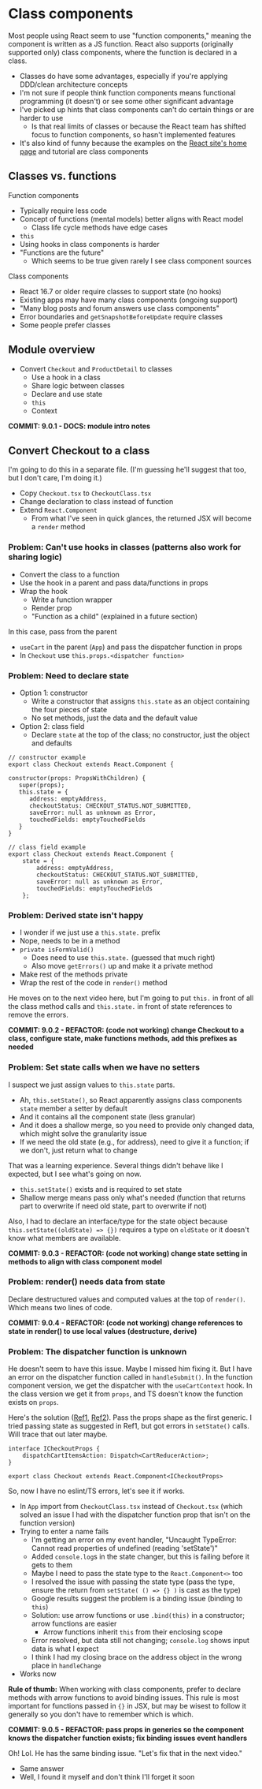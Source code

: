 # Class components

Most people using React seem to use "function components," meaning the component is written as a JS function. React also supports (originally supported only) class components, where the function is declared in a class.

-  Classes do have some advantages, especially if you're applying DDD/clean architecture concepts
-  I'm not sure if people think function components means functional programming (it doesn't) or see some other significant advantage
-  I've picked up hints that class components can't do certain things or are harder to use
   -  Is that real limits of classes or because the React team has shifted focus to function components, so hasn't implemented features
-  It's also kind of funny because the examples on the [React site's home page](https://reactjs.org/) and tutorial are class components

## Classes vs. functions

Function components

-  Typically require less code
-  Concept of functions (mental models) better aligns with React model
   -  Class life cycle methods have edge cases
-  `this`
-  Using hooks in class components is harder
-  "Functions are the future"
   -  Which seems to be true given rarely I see class component sources

Class components

-  React 16.7 or older require classes to support state (no hooks)
-  Existing apps may have many class components (ongoing support)
-  "Many blog posts and forum answers use class components"
-  Error boundaries and `getSnapshotBeforeUpdate` require classes
-  Some people prefer classes

## Module overview

-  Convert `Checkout` and `ProductDetail` to classes
   -  Use a hook in a class
   -  Share logic between classes
   -  Declare and use state
   -  `this`
   -  Context

**COMMIT: 9.0.1 - DOCS: module intro notes**

## Convert Checkout to a class

I'm going to do this in a separate file. (I'm guessing he'll suggest that too, but I don't care, I'm doing it.)

-  Copy `Checkout.tsx` to `CheckoutClass.tsx`
-  Change declaration to class instead of function
-  Extend `React.Component`
   -  From what I've seen in quick glances, the returned JSX will become a `render` method

### Problem: Can't use hooks in classes (patterns also work for sharing logic)

-  Convert the class to a function
-  Use the hook in a parent and pass data/functions in props
-  Wrap the hook
   -  Write a function wrapper
   -  Render prop
   -  "Function as a child" (explained in a future section)

In this case, pass from the parent

-  `useCart` in the parent (`App`) and pass the dispatcher function in props
-  In `Checkout` use `this.props.<dispatcher function>`

### Problem: Need to declare state

-  Option 1: constructor
   -  Write a constructor that assigns `this.state` as an object containing the four pieces of state
   -  No set methods, just the data and the default value
-  Option 2: class field
   -  Declare `state` at the top of the class; no constructor, just the object and defaults

```tsx
// constructor example
export class Checkout extends React.Component {

constructor(props: PropsWithChildren) {
   super(props);
   this.state = {
      address: emptyAddress,
      checkoutStatus: CHECKOUT_STATUS.NOT_SUBMITTED,
      saveError: null as unknown as Error,
      touchedFields: emptyTouchedFields
   }
}
```

```tsx
// class field example
export class Checkout extends React.Component {
	state = {
		address: emptyAddress,
		checkoutStatus: CHECKOUT_STATUS.NOT_SUBMITTED,
		saveError: null as unknown as Error,
		touchedFields: emptyTouchedFields
	};
```

### Problem: Derived state isn't happy

-  I wonder if we just use a `this.state.` prefix
-  Nope, needs to be in a method
-  `private isFormValid()`
   -  Does need to use `this.state.` (guessed that much right)
   -  Also move `getErrors()` up and make it a private method
-  Make rest of the methods private
-  Wrap the rest of the code in `render()` method

He moves on to the next video here, but I'm going to put `this.` in front of all the class method calls and `this.state.` in front of state references to remove the errors.

**COMMIT: 9.0.2 - REFACTOR: (code not working) change Checkout to a class, configure state, make functions methods, add this prefixes as needed**

### Problem: Set state calls when we have no setters

I suspect we just assign values to `this.state` parts.

-  Ah, `this.setState()`, so React apparently assigns class components `state` member a setter by default
-  And it contains all the component state (less granular)
-  And it does a shallow merge, so you need to provide only changed data, which might solve the granularity issue
-  If we need the old state (e.g., for address), need to give it a function; if we don't, just return what to change

That was a learning experience. Several things didn't behave like I expected, but I see what's going on now.

-  `this.setState()` exists and is required to set state
-  Shallow merge means pass only what's needed (function that returns part to overwrite if need old state, part to overwrite if not)

Also, I had to declare an interface/type for the state object because `this.setState((oldState) => {})` requires a type on `oldState` or it doesn't know what members are available.

**COMMIT: 9.0.3 - REFACTOR: (code not working) change state setting in methods to align with class component model**

### Problem: render() needs data from state

Declare destructured values and computed values at the top of `render()`. Which means two lines of code.

**COMMIT: 9.0.4 - REFACTOR: (code not working) change references to state in render() to use local values (destructure, derive)**

### Problem: The dispatcher function is unknown

He doesn't seem to have this issue. Maybe I missed him fixing it. But I have an error on the dispatcher function called in `handleSubmit()`. In the function component version, we get the dispatcher with the `useCartContext` hook. In the class version we get it from `props`, and TS doesn't know the function exists on `props`.

Here's the solution ([Ref1](https://react-typescript-cheatsheet.netlify.app/docs/basic/getting-started/class_components/), [Ref2](https://www.jetbrains.com/webstorm/guide/tutorials/react_typescript_tdd/class_props/)). Pass the props shape as the first generic. I tried passing state as suggested in Ref1, but got errors in `setState()` calls. Will trace that out later maybe.

```tsx
interface ICheckoutProps {
	dispatchCartItemsAction: Dispatch<CartReducerAction>;
}

export class Checkout extends React.Component<ICheckoutProps>
```

So, now I have no eslint/TS errors, let's see it if works.

-  In `App` import from `CheckoutClass.tsx` instead of `Checkout.tsx` (which solved an issue I had with the dispatcher function prop that isn't on the function version)
-  Trying to enter a name fails
   -  I'm getting an error on my event handler, "Uncaught TypeError: Cannot read properties of undefined (reading 'setState')"
   -  Added `console.log`s in the state changer, but this is failing before it gets to them
   -  Maybe I need to pass the state type to the `React.Component<>` too
   -  I resolved the issue with passing the state type (pass the type, ensure the return from `setState( () => {} )` is cast as the type)
   -  Google results suggest the problem is a binding issue (binding to `this`)
   -  Solution: use arrow functions or use `.bind(this)` in a constructor; arrow functions are easier
      -  Arrow functions inherit `this` from their enclosing scope
   -  Error resolved, but data still not changing; `console.log` shows input data is what I expect
   -  I think I had my closing brace on the address object in the wrong place in `handleChange`
-  Works now

**Rule of thumb:** When working with class components, prefer to declare methods with arrow functions to avoid binding issues. This rule is most important for functions passed in `{}` in JSX, but may be wisest to follow it generally so you don't have to remember which is which.

**COMMIT: 9.0.5 - REFACTOR: pass props in generics so the component knows the dispatcher function exists; fix binding issues event handlers**

Oh! Lol. He has the same binding issue. "Let's fix that in the next video."

-  Same answer
-  Well, I found it myself and don't think I'll forget it soon
